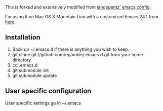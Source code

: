This is forked and extensively modified from [lancepantz' emacs config](https://github.com/lancepantz/.emacs.d).

I'm using it on Mac OS X Mountain Lion with a customized Emacs 24.1 from [here](https://github.com/xajler/emacs24-macosx-lion-fullscreen).

## Installation
1. Back up ~/.emacs.d if there is anything you wish to keep.
2. git clone git://github.com/egamble/.emacs.d.git from your home directory.
3. cd .emacs.d
4. git submodule init
5. git submodule update

## User specific configuration
User specific settings go in ~/.emacs

